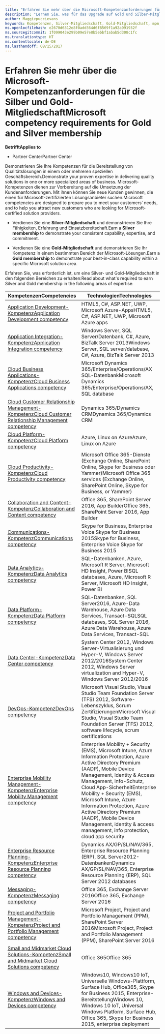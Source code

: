 ```yaml
---
title: "Erfahren Sie mehr über die Microsoft-Kompetenzanforderungen für die Silber und Gold-Mitgliedschaft | Partner Center"
description: "Lernen Sie, was für das Upgrade auf Gold und Silber-Mitgliedschaft erforderlich ist."
author: Maggiepuccievans
keywords: Kompetenzen, Silver-Mitgliedschaft, Gold-Mitgliedschaft, mpn, MAPS, Kompetenz, Microsoft Partner Network, Network Mitgliedschaft
ms.openlocfilehash: e2670d6312e8f0add364d6f8569f1a92a991932f
ms.sourcegitcommit: 1f099043e299b09e57e8b5ebbf1abab5d308c1fc
ms.translationtype: HT
ms.contentlocale: de-DE
ms.lasthandoff: 08/15/2017
---
```

# <a name="microsoft-competency-requirements-for-gold-and-silver-membership"></a><span data-ttu-id="4ae45-104">Erfahren Sie mehr über die Microsoft-Kompetenzanforderungen für die Silber und Gold-Mitgliedschaft</span><span class="sxs-lookup"><span data-stu-id="4ae45-104">Microsoft competency requirements for Gold and Silver membership</span></span>

**<span data-ttu-id="4ae45-105">Betrifft</span><span class="sxs-lookup"><span data-stu-id="4ae45-105">Applies to</span></span>**

-  <span data-ttu-id="4ae45-106">Partner Center</span><span class="sxs-lookup"><span data-stu-id="4ae45-106">Partner Center</span></span>

<span data-ttu-id="4ae45-107">Demonstrieren Sie Ihre Kompetenzen für die Bereitstellung von Qualitätslösungen in einem oder mehreren speziellen Geschäftsbereich.</span><span class="sxs-lookup"><span data-stu-id="4ae45-107">Demonstrate your proven expertise in delivering quality solutions in one or more specialized areas of business.</span></span> <span data-ttu-id="4ae45-108">Microsoft-Kompetenzen dienen zur Vorbereitung auf die Umsetzung der Kundenanforderungen. Mit ihnen können Sie neue Kunden gewinnen, die einen für Microsoft-zertifizierten Lösungsanbieter suchen.</span><span class="sxs-lookup"><span data-stu-id="4ae45-108">Microsoft competencies are designed to prepare you to meet your customers’ needs, and to help you attract new customers who are looking for Microsoft-certified solution providers.</span></span>

- <span data-ttu-id="4ae45-109">Verdienen Sie eine **Silver-Mitgliedschaft** und demonstrieren Sie Ihre Fähigkeiten, Erfahrung und Einsatzbereitschaft.</span><span class="sxs-lookup"><span data-stu-id="4ae45-109">Earn a **Silver membership** to demonstrate your consistent capability, expertise, and commitment.</span></span>

- <span data-ttu-id="4ae45-110">Verdienen Sie eine **Gold-Mitgliedschaft** und demonstrieren Sie Ihr Kompetenz in einem bestimmten Bereich der Microsoft-Lösungen.</span><span class="sxs-lookup"><span data-stu-id="4ae45-110">Earn a **Gold membership** to demonstrate your best-in-class capability within a specific Microsoft solution area.</span></span>

<span data-ttu-id="4ae45-111">Erfahren Sie, was erforderlich ist, um eine Silver- und Gold-Mitgliedschaft in den folgenden Bereichen zu erhalten:</span><span class="sxs-lookup"><span data-stu-id="4ae45-111">Read about what's required to earn Silver and Gold membership in the following areas of expertise:</span></span>


| <span data-ttu-id="4ae45-112">Kompetenzen</span><span class="sxs-lookup"><span data-stu-id="4ae45-112">Competencies</span></span>  | <span data-ttu-id="4ae45-113">Technologien</span><span class="sxs-lookup"><span data-stu-id="4ae45-113">Technologies</span></span> |
|   ------------------   |   -------   |
| [<span data-ttu-id="4ae45-114">Application Development-Kompetenz</span><span class="sxs-lookup"><span data-stu-id="4ae45-114">Application Development competency</span></span>](competency-application-development.md) | <span data-ttu-id="4ae45-115">HTML5, C#, ASP.NET, UWP, Microsoft Azure-Apps</span><span class="sxs-lookup"><span data-stu-id="4ae45-115">HTML5, C#, ASP.NET, UWP, Microsoft Azure apps</span></span> |
| [<span data-ttu-id="4ae45-116">Application Integration-Kompetenz</span><span class="sxs-lookup"><span data-stu-id="4ae45-116">Application Integration competency</span></span>](competency-application-integration.md) | <span data-ttu-id="4ae45-117">Windows Server, SQL Server/Datenbank, C#, Azure, BizTalk Server 2013</span><span class="sxs-lookup"><span data-stu-id="4ae45-117">Windows Server, SQL server/database, C#, Azure, BizTalk Server 2013</span></span>|
| [<span data-ttu-id="4ae45-118">Cloud Business Applications-Kompetenz</span><span class="sxs-lookup"><span data-stu-id="4ae45-118">Cloud Business Applications competency</span></span>](competency-cloud-business-applications.md)| <span data-ttu-id="4ae45-119">Microsoft Dynamics 365/Enterprise/Operations/AX SQL-Datenbank</span><span class="sxs-lookup"><span data-stu-id="4ae45-119">Microsoft Dynamics 365/Enterprise/Operations/AX, SQL database</span></span> |
| [<span data-ttu-id="4ae45-120">Cloud Customer Relationship Management-Kompetenz</span><span class="sxs-lookup"><span data-stu-id="4ae45-120">Cloud Customer Relationship Management competency</span></span>](competency-cloud-customer-relationship-management.md)| <span data-ttu-id="4ae45-121">Dynamics 365/Dynamics CRM</span><span class="sxs-lookup"><span data-stu-id="4ae45-121">Dynamics 365/Dynamics CRM</span></span> |
| [<span data-ttu-id="4ae45-122">Cloud Platform-Kompetenz</span><span class="sxs-lookup"><span data-stu-id="4ae45-122">Cloud Platform competency</span></span>](competency-cloud-platform.md)| <span data-ttu-id="4ae45-123">Azure, Linux on Azure</span><span class="sxs-lookup"><span data-stu-id="4ae45-123">Azure, Linux on Azure</span></span> |
| [<span data-ttu-id="4ae45-124">Cloud Productivity-Kompetenz</span><span class="sxs-lookup"><span data-stu-id="4ae45-124">Cloud Productivity competency</span></span>](competency-cloud-productivity.md)| <span data-ttu-id="4ae45-125">Microsoft Office 365-Dienste (Exchange Online, SharePoint Online, Skype for Business oder Yammer)</span><span class="sxs-lookup"><span data-stu-id="4ae45-125">Microsoft Office 365 services (Exchange Online, SharePoint Online, Skype for Business, or Yammer)</span></span>|
| [<span data-ttu-id="4ae45-126">Collaboration and Content-Kompetenz</span><span class="sxs-lookup"><span data-stu-id="4ae45-126">Collaboration and Content competency</span></span>](competency-collaboration-and-content.md)| <span data-ttu-id="4ae45-127">Office 365, SharePoint Server 2016, App Builder</span><span class="sxs-lookup"><span data-stu-id="4ae45-127">Office 365, SharePoint Server 2016, App Builder</span></span> |
| [<span data-ttu-id="4ae45-128">Communications-Kompetenz</span><span class="sxs-lookup"><span data-stu-id="4ae45-128">Communications competency</span></span>](competency-communications.md)| <span data-ttu-id="4ae45-129">Skype for Business, Enterprise Voice Skype for Business 2015</span><span class="sxs-lookup"><span data-stu-id="4ae45-129">Skype for Business, Enterprise Voice Skype for Business 2015</span></span> |
| [<span data-ttu-id="4ae45-130">Data Analytics-Kompetenz</span><span class="sxs-lookup"><span data-stu-id="4ae45-130">Data Analytics competency</span></span>](competency-data-analytics.md)| <span data-ttu-id="4ae45-131">SQL-Datenbanken, Azure, Microsoft R Server, Microsoft HD Insight, Power BI</span><span class="sxs-lookup"><span data-stu-id="4ae45-131">SQL databases, Azure, Microsoft R Server, Microsoft HD Insight, Power BI</span></span> |
| [<span data-ttu-id="4ae45-132">Data Platform-Kompetenz</span><span class="sxs-lookup"><span data-stu-id="4ae45-132">Data Platform competency</span></span>](competency-data-platform.md)| <span data-ttu-id="4ae45-133">SQL-Datenbanken, SQL Server2016, Azure-Data Warehouse, Azure Data Services, Transact-SQL</span><span class="sxs-lookup"><span data-stu-id="4ae45-133">SQL databases, SQL Server 2016, Azure Data Warehouse, Azure Data Services, Transact-SQL</span></span> |
| [<span data-ttu-id="4ae45-134">Data Center-Kompetenz</span><span class="sxs-lookup"><span data-stu-id="4ae45-134">Data Center competency</span></span>](competency-datacenter.md)| <span data-ttu-id="4ae45-135">System Center 2012, Windows Server-Virtualisierung und Hyper-V, Windows Server 2012/2016</span><span class="sxs-lookup"><span data-stu-id="4ae45-135">System Center 2012, Windows Server virtualization and Hyper-V, Windows Server 2012/2016</span></span> |
| [<span data-ttu-id="4ae45-136">DevOps-Kompetenz</span><span class="sxs-lookup"><span data-stu-id="4ae45-136">DevOps competency</span></span>](competency-devops.md)| <span data-ttu-id="4ae45-137">Microsoft Visual Studio, Visual Studio Team Foundation Server (TFS) 2012, Software-Lebenszyklus, Scrum Zertifizierungen</span><span class="sxs-lookup"><span data-stu-id="4ae45-137">Microsoft Visual Studio, Visual Studio Team Foundation Server (TFS) 2012, software lifecycle, scrum certifications</span></span> |
| [<span data-ttu-id="4ae45-138">Enterprise Mobility Management-Kompetenz</span><span class="sxs-lookup"><span data-stu-id="4ae45-138">Enterprise Mobility Management competency</span></span>](competency-enterprise-mobility-management.md)| <span data-ttu-id="4ae45-139">Enterprise Mobility + Security (EMS), Microsoft Intune, Azure Information Protection, Azure Active Directory Premium (AADP), Mobile Device Management, Identity & Access Management, Info-Schutz, Cloud App-Sicherheit</span><span class="sxs-lookup"><span data-stu-id="4ae45-139">Enterprise Mobility + Security (EMS), Microsoft Intune, Azure Information Protection, Azure Active Directory Premium (AADP), Mobile Device Management, identity & access management, info protection, cloud app security</span></span> |
| [<span data-ttu-id="4ae45-140">Enterprise Resource Planning-Kompetenz</span><span class="sxs-lookup"><span data-stu-id="4ae45-140">Enterprise Resource Planning competency</span></span>](competency-enterprise-resource-planning.md)| <span data-ttu-id="4ae45-141">Dynamics AX/GP/SL/NAV/365, Enterprise Resource Planning (ERP), SQL Server2012-Datenbanken</span><span class="sxs-lookup"><span data-stu-id="4ae45-141">Dynamics AX/GP/SL/NAV/365, Enterprise Resource Planning (ERP), SQL Server 2012 databases</span></span>  |
| [<span data-ttu-id="4ae45-142">Messaging-Kompetenz</span><span class="sxs-lookup"><span data-stu-id="4ae45-142">Messaging competency</span></span>](competency-messaging.md)| <span data-ttu-id="4ae45-143">Office 365, Exchange Server 2016</span><span class="sxs-lookup"><span data-stu-id="4ae45-143">Office 365, Exchange Server 2016</span></span> |
| [<span data-ttu-id="4ae45-144">Project and Portfolio Management-Kompetenz</span><span class="sxs-lookup"><span data-stu-id="4ae45-144">Project and Portfolio Management competency</span></span>](competency-project-and-portfolio-management.md)| <span data-ttu-id="4ae45-145">Microsoft Project, Project and Portfolio Management (PPM), SharePoint Server 2016</span><span class="sxs-lookup"><span data-stu-id="4ae45-145">Microsoft Project, Project and Portfolio Management (PPM), SharePoint Server 2016</span></span>|
| [<span data-ttu-id="4ae45-146">Small and Midmarket Cloud Solutions-Kompetenz</span><span class="sxs-lookup"><span data-stu-id="4ae45-146">Small and Midmarket Cloud Solutions competency</span></span>](competency-small-and-midmarket-cloud-solutions.md)| <span data-ttu-id="4ae45-147">Office 365</span><span class="sxs-lookup"><span data-stu-id="4ae45-147">Office 365</span></span> |
| [<span data-ttu-id="4ae45-148">Windows and Devices-Kompetenz</span><span class="sxs-lookup"><span data-stu-id="4ae45-148">Windows and Devices competency</span></span>](competency-windows-and-devices.md)| <span data-ttu-id="4ae45-149">Windows10, Windows10 IoT, Universelle Windows-Plattform, Surface Hub, Office365, Skype for Business 2015, Enterprise-Bereitstellung</span><span class="sxs-lookup"><span data-stu-id="4ae45-149">Windows 10, Windows 10 IoT, Universal Windows Platform, Surface Hub, Office 365, Skype for Business 2015, enterprise deployment</span></span> |